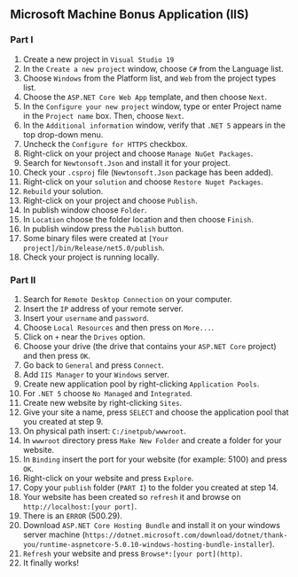 ## Microsoft Machine Bonus Application (IIS)
### Part I
1. Create a new project in `Visual Studio 19`
2. In the `Create a new project` window, choose `C#` from the Language list.
3. Choose `Windows` from the Platform list, and `Web` from the project types list.
4. Choose the `ASP.NET Core Web App` template, and then choose `Next`.
5. In the `Configure your new project` window, type or enter Project name in the `Project name` box. Then, choose `Next`.
6. In the `Additional information` window, verify that `.NET 5` appears in the top drop-down menu.
7. Uncheck the `Configure for HTTPS` checkbox.
8. Right-click on your project and choose `Manage NuGet Packages`.
9. Search for `Newtonsoft.Json` and install it for your project.
10. Check your `.csproj` file (`Newtonsoft.Json` package has been added).
11. Right-click on your `solution` and choose `Restore Nuget Packages`.
12. `Rebuild` your solution.
13. Right-click on your project and choose `Publish`.
14. In publish window choose `Folder`.
15. In `Location` choose the folder location and then choose `Finish`.
16. In publish window press the `Publish` button.
17. Some binary files were created at `[Your project]/bin/Release/net5.0/publish`.
18. Check your project is running locally.

### Part II
1. Search for `Remote Desktop Connection` on your computer.
2. Insert the `IP` address of your remote server.
3. Insert your `username` and `password`.
4. Choose `Local Resources` and then press on `More...`.
5. Click on `+` near the `Drives` option.
6. Choose your drive (the drive that contains your `ASP.NET Core` project) and then press `OK`.
7. Go back to `General` and press `Connect`.
8. Add `IIS Manager` to your `Windows` server.
9. Create new application pool by right-clicking `Application Pools`.
10. For `.NET 5` choose `No Managed` and `Integrated`.
11. Create new website by right-clicking `Sites`.
12. Give your site a name, press `SELECT` and choose the application pool that you created at step 9.
13. On physical path insert: `C:/inetpub/wwwroot`.
14. In `wwwroot` directory press `Make New Folder` and create a folder for your website.
15. In `Binding` insert the port for your website (for example: 5100) and press `OK`.
16. Right-click on your website and press `Explore`.
17. Copy your `publish` folder (`PART I`) to the folder you created at step 14.
18. Your website has been created so `refresh` it and browse on `http://localhost:[your port]`.
19. There is an `ERROR` (500.29).
20. Download `ASP.NET Core Hosting Bundle` and install it on your windows server machine
    (`https://dotnet.microsoft.com/download/dotnet/thank-you/runtime-aspnetcore-5.0.10-windows-hosting-bundle-installer`).
22. `Refresh` your website and press `Browse*:[your port](http)`.
23. It finally works!
